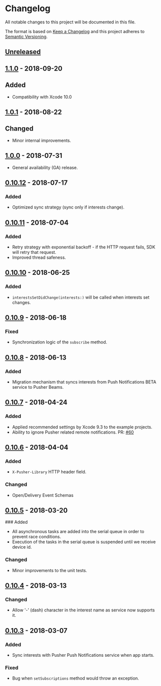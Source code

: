 # Changelog

All notable changes to this project will be documented in this file.

The format is based on [Keep a Changelog](http://keepachangelog.com/en/1.0.0/)
and this project adheres to [Semantic Versioning](http://semver.org/spec/v2.0.0.html).

## [Unreleased](https://github.com/pusher/push-notifications-swift/compare/1.1.0...HEAD)

## [1.1.0](https://github.com/pusher/push-notifications-swift/compare/1.0.1...1.1.0) - 2018-09-20

## Added

- Compatibility with Xcode 10.0

## [1.0.1](https://github.com/pusher/push-notifications-swift/compare/1.0.0...1.0.1) - 2018-08-22

## Changed

- Minor internal improvements.

## [1.0.0](https://github.com/pusher/push-notifications-swift/compare/0.10.11...1.0.0) - 2018-07-31

- General availability (GA) release.

## [0.10.12](https://github.com/pusher/push-notifications-swift/compare/0.10.11...0.10.12) - 2018-07-17

### Added

- Optimized sync strategy (sync only if interests change).

## [0.10.11](https://github.com/pusher/push-notifications-swift/compare/0.10.10...0.10.11) - 2018-07-04

### Added

- Retry strategy with exponential backoff - if the HTTP request fails, SDK will retry that request.
- Improved thread safeness.

## [0.10.10](https://github.com/pusher/push-notifications-swift/compare/0.10.9...0.10.10) - 2018-06-25

### Added

- `interestsSetDidChange(interests:)` will be called when interests set changes.

## [0.10.9](https://github.com/pusher/push-notifications-swift/compare/0.10.8...0.10.9) - 2018-06-18

### Fixed

- Synchronization logic of the `subscribe` method.

## [0.10.8](https://github.com/pusher/push-notifications-swift/compare/0.10.7...0.10.8) - 2018-06-13

### Added

- Migration mechanism that syncs interests from Push Notifications BETA service to Pusher Beams.

## [0.10.7](https://github.com/pusher/push-notifications-swift/compare/0.10.6...0.10.7) - 2018-04-24

### Added

- Applied recommended settings by Xcode 9.3 to the example projects.
- Ability to ignore Pusher related remote notifications. PR: [#60](https://github.com/pusher/push-notifications-swift/pull/60)

## [0.10.6](https://github.com/pusher/push-notifications-swift/compare/0.10.5...0.10.6) - 2018-04-04

### Added

- `X-Pusher-Library` HTTP header field.

### Changed

- Open/Delivery Event Schemas

## [0.10.5](https://github.com/pusher/push-notifications-swift/compare/0.10.4...0.10.5) - 2018-03-20

### Added

- All asynchronous tasks are added into the serial queue in order to prevent race conditions.
- Execution of the tasks in the serial queue is suspended until we receive device id.

### Changed

- Minor improvements to the unit tests.

## [0.10.4](https://github.com/pusher/push-notifications-swift/compare/0.10.3...0.10.4) - 2018-03-13

### Changed

- Allow '-' (dash) character in the interest name as service now supports it.

## [0.10.3](https://github.com/pusher/push-notifications-swift/compare/0.10.2...0.10.3) - 2018-03-07

### Added

- Sync interests with Pusher Push Notifications service when app starts.

### Fixed

- Bug when `setSubscriptions` method would throw an exception.
